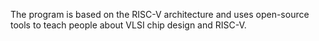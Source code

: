 The program is based on the RISC-V architecture and uses open-source tools to teach people about VLSI chip design and RISC-V.
